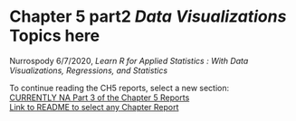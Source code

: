 Chapter 5 part2 *Data Visualizations* Topics here
================
Nurrospody
6/7/2020, *Learn R for Applied Statistics : With Data Visualizations,
Regressions, and Statistics*

To continue reading the CH5 reports, select a new section:  
[CURRENTLY NA Part 3 of the Chapter 5
Reports](https://github.com/Nurrospody/SOURCE-Statistics-ILC/blob/master/Chapter%20Reports/CH5-part3.md)  
[Link to README to select any Chapter
Report](https://github.com/Nurrospody/SOURCE-Statistics-ILC/blob/master/README.md)
